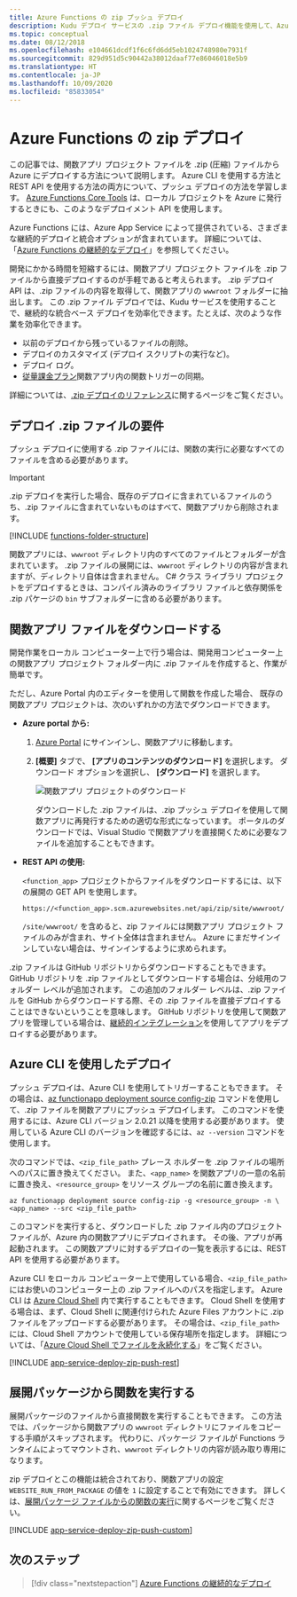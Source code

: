 ```yaml
---
title: Azure Functions の zip プッシュ デプロイ
description: Kudu デプロイ サービスの .zip ファイル デプロイ機能を使用して、Azure Functions を発行します。
ms.topic: conceptual
ms.date: 08/12/2018
ms.openlocfilehash: e104661dcdf1f6c6fd6dd5eb1024748980e7931f
ms.sourcegitcommit: 829d951d5c90442a38012daaf77e86046018e5b9
ms.translationtype: HT
ms.contentlocale: ja-JP
ms.lasthandoff: 10/09/2020
ms.locfileid: "85833054"
---
```

# <a name="zip-deployment-for-azure-functions"></a>Azure Functions の zip デプロイ

この記事では、関数アプリ プロジェクト ファイルを .zip (圧縮) ファイルから Azure にデプロイする方法について説明します。 Azure CLI を使用する方法と REST API を使用する方法の両方について、プッシュ デプロイの方法を学習します。 [Azure Functions Core Tools](functions-run-local.md) は、ローカル プロジェクトを Azure に発行するときにも、このようなデプロイメント API を使用します。

Azure Functions には、Azure App Service によって提供されている、さまざまな継続的デプロイと統合オプションが含まれています。 詳細については、「[Azure Functions の継続的なデプロイ](functions-continuous-deployment.md)」を参照してください。

開発にかかる時間を短縮するには、関数アプリ プロジェクト ファイルを .zip ファイルから直接デプロイするのが手軽であると考えられます。 .zip デプロイ API は、.zip ファイルの内容を取得して、関数アプリの `wwwroot` フォルダーに抽出します。 この .zip ファイル デプロイでは、Kudu サービスを使用することで、継続的な統合ベース デプロイを効率化できます。たとえば、次のような作業を効率化できます。

+ 以前のデプロイから残っているファイルの削除。
+ デプロイのカスタマイズ (デプロイ スクリプトの実行など)。
+ デプロイ ログ。
+ [従量課金プラン](functions-scale.md)関数アプリ内の関数トリガーの同期。

詳細については、[.zip デプロイのリファレンス](https://github.com/projectkudu/kudu/wiki/Deploying-from-a-zip-file)に関するページをご覧ください。

## <a name="deployment-zip-file-requirements"></a>デプロイ .zip ファイルの要件

プッシュ デプロイに使用する .zip ファイルには、関数の実行に必要なすべてのファイルを含める必要があります。

>[!IMPORTANT]
> .zip デプロイを実行した場合、既存のデプロイに含まれているファイルのうち、.zip ファイルに含まれていないものはすべて、関数アプリから削除されます。  

[!INCLUDE [functions-folder-structure](../../includes/functions-folder-structure.md)]

関数アプリには、`wwwroot` ディレクトリ内のすべてのファイルとフォルダーが含まれています。 .zip ファイルの展開には、`wwwroot` ディレクトリの内容が含まれますが、ディレクトリ自体は含まれません。 C# クラス ライブラリ プロジェクトをデプロイするときは、コンパイル済みのライブラリ ファイルと依存関係を .zip パケージの `bin` サブフォルダーに含める必要があります。

## <a name="download-your-function-app-files"></a>関数アプリ ファイルをダウンロードする

開発作業をローカル コンピューター上で行う場合は、開発用コンピューター上の関数アプリ プロジェクト フォルダー内に .zip ファイルを作成すると、作業が簡単です。

ただし、Azure Portal 内のエディターを使用して関数を作成した場合、 既存の関数アプリ プロジェクトは、次のいずれかの方法でダウンロードできます。

+ **Azure portal から:**

  1. [Azure Portal](https://portal.azure.com) にサインインし、関数アプリに移動します。

  2. **[概要]** タブで、 **[アプリのコンテンツのダウンロード]** を選択します。 ダウンロード オプションを選択し、 **[ダウンロード]** を選択します。

      ![関数アプリ プロジェクトのダウンロード](./media/deployment-zip-push/download-project.png)

     ダウンロードした .zip ファイルは、.zip プッシュ デプロイを使用して関数アプリに再発行するための適切な形式になっています。 ポータルのダウンロードでは、Visual Studio で関数アプリを直接開くために必要なファイルを追加することもできます。

+ **REST API の使用:**

    `<function_app>` プロジェクトからファイルをダウンロードするには、以下の展開の GET API を使用します。 

    ```http
    https://<function_app>.scm.azurewebsites.net/api/zip/site/wwwroot/
    ```

    `/site/wwwroot/` を含めると、zip ファイルには関数アプリ プロジェクト ファイルのみが含まれ、サイト全体は含まれません。 Azure にまだサインインしていない場合は、サインインするように求められます。  

.zip ファイルは GitHub リポジトリからダウンロードすることもできます。 GitHub リポジトリを .zip ファイルとしてダウンロードする場合は、分岐用のフォルダー レベルが追加されます。 この追加のフォルダー レベルは、.zip ファイルを GitHub からダウンロードする際、その .zip ファイルを直接デプロイすることはできないということを意味します。 GitHub リポジトリを使用して関数アプリを管理している場合は、[継続的インテグレーション](functions-continuous-deployment.md)を使用してアプリをデプロイする必要があります。  

## <a name="deploy-by-using-azure-cli"></a><a name="cli"></a>Azure CLI を使用したデプロイ

プッシュ デプロイは、Azure CLI を使用してトリガーすることもできます。 その場合は、[az functionapp deployment source config-zip](/cli/azure/functionapp/deployment/source#az-functionapp-deployment-source-config-zip) コマンドを使用して、.zip ファイルを関数アプリにプッシュ デプロイします。 このコマンドを使用するには、Azure CLI バージョン 2.0.21 以降を使用する必要があります。 使用している Azure CLI のバージョンを確認するには、`az --version` コマンドを使用します。

次のコマンドでは、`<zip_file_path>` プレース ホルダーを .zip ファイルの場所へのパスに置き換えてください。 また、`<app_name>` を関数アプリの一意の名前に置き換え、`<resource_group>` をリソース グループの名前に置き換えます。

```azurecli-interactive
az functionapp deployment source config-zip -g <resource_group> -n \
<app_name> --src <zip_file_path>
```

このコマンドを実行すると、ダウンロードした .zip ファイル内のプロジェクト ファイルが、Azure 内の関数アプリにデプロイされます。 その後、アプリが再起動されます。 この関数アプリに対するデプロイの一覧を表示するには、REST API を使用する必要があります。

Azure CLI をローカル コンピューター上で使用している場合、`<zip_file_path>` にはお使いのコンピューター上の .zip ファイルへのパスを指定します。 Azure CLI は [Azure Cloud Shell](../cloud-shell/overview.md) 内で実行することもできます。 Cloud Shell を使用する場合は、まず、Cloud Shell に関連付けられた Azure Files アカウントに .zip ファイルをアップロードする必要があります。 その場合は、`<zip_file_path>` には、Cloud Shell アカウントで使用している保存場所を指定します。 詳細については、「[Azure Cloud Shell でファイルを永続化する](../cloud-shell/persisting-shell-storage.md)」をご覧ください。

[!INCLUDE [app-service-deploy-zip-push-rest](../../includes/app-service-deploy-zip-push-rest.md)]

## <a name="run-functions-from-the-deployment-package"></a>展開パッケージから関数を実行する

展開パッケージのファイルから直接関数を実行することもできます。 この方法では、パッケージから関数アプリの `wwwroot` ディレクトリにファイルをコピーする手順がスキップされます。 代わりに、パッケージ ファイルが Functions ランタイムによってマウントされ、`wwwroot` ディレクトリの内容が読み取り専用になります。  

zip デプロイとこの機能は統合されており、関数アプリの設定 `WEBSITE_RUN_FROM_PACKAGE` の値を `1` に設定することで有効にできます。 詳しくは、[展開パッケージ ファイルからの関数の実行](run-functions-from-deployment-package.md)に関するページをご覧ください。

[!INCLUDE [app-service-deploy-zip-push-custom](../../includes/app-service-deploy-zip-push-custom.md)]

## <a name="next-steps"></a>次のステップ

> [!div class="nextstepaction"]
> [Azure Functions の継続的なデプロイ](functions-continuous-deployment.md)

[.zip push deployment reference topic]: https://github.com/projectkudu/kudu/wiki/Deploying-from-a-zip-file
